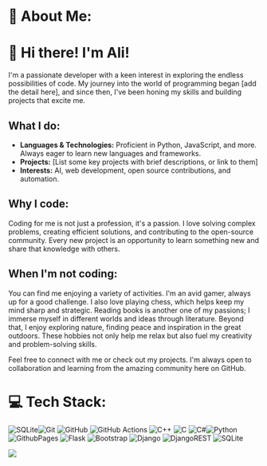 # 💫 About Me:
<h1>👋 Hi there! I'm Ali!</h1>

<p>I'm a passionate developer with a keen interest in exploring the endless possibilities of code. My journey into the world of programming began [add the detail here], and since then, I've been honing my skills and building projects that excite me.</p>

<h2>What I do:</h2>
<ul>
    <li><strong>Languages & Technologies:</strong> Proficient in Python, JavaScript, and more. Always eager to learn new languages and frameworks.</li>
    <li><strong>Projects:</strong> [List some key projects with brief descriptions, or link to them]</li>
    <li><strong>Interests:</strong> AI, web development, open source contributions, and automation.</li>
</ul>

<h2>Why I code:</h2>
<p>Coding for me is not just a profession, it's a passion. I love solving complex problems, creating efficient solutions, and contributing to the open-source community. Every new project is an opportunity to learn something new and share that knowledge with others.</p>

<h2>When I'm not coding:</h2> <p>You can find me enjoying a variety of activities. I'm an avid gamer, always up for a good challenge. I also love playing chess, which helps keep my mind sharp and strategic. Reading books is another one of my passions; I immerse myself in different worlds and ideas through literature. Beyond that, I enjoy exploring nature, finding peace and inspiration in the great outdoors. These hobbies not only help me relax but also fuel my creativity and problem-solving skills.</p>

<p>Feel free to connect with me or check out my projects. I'm always open to collaboration and learning from the amazing community here on GitHub.</p>



# 💻 Tech Stack:
 ![SQLite](https://img.shields.io/badge/sqlite-%2307405e.svg?style=for-the-badge&logo=sqlite&logoColor=white)![Git](https://img.shields.io/badge/git-%23F05033.svg?style=for-the-badge&logo=git&logoColor=white) ![GitHub](https://img.shields.io/badge/github-%23121011.svg?style=for-the-badge&logo=github&logoColor=white) ![GitHub Actions](https://img.shields.io/badge/github%20actions-%232671E5.svg?style=for-the-badge&logo=githubactions&logoColor=white)
![C++](https://img.shields.io/badge/c++-%2300599C.svg?style=for-the-badge&logo=c%2B%2B&logoColor=white) ![C](https://img.shields.io/badge/c-%2300599C.svg?style=for-the-badge&logo=c&logoColor=white) ![C#](https://img.shields.io/badge/c%23-%23239120.svg?style=for-the-badge&logo=csharp&logoColor=white)![Python](https://img.shields.io/badge/python-3670A0?style=for-the-badge&logo=python&logoColor=ffdd54) ![GithubPages](https://img.shields.io/badge/github%20pages-121013?style=for-the-badge&logo=github&logoColor=white) ![Flask](https://img.shields.io/badge/flask-%23000.svg?style=for-the-badge&logo=flask&logoColor=white) ![Bootstrap](https://img.shields.io/badge/bootstrap-%238511FA.svg?style=for-the-badge&logo=bootstrap&logoColor=white) ![Django](https://img.shields.io/badge/django-%23092E20.svg?style=for-the-badge&logo=django&logoColor=white) ![DjangoREST](https://img.shields.io/badge/DJANGO-REST-ff1709?style=for-the-badge&logo=django&logoColor=white&color=ff1709&labelColor=gray) ![SQLite](https://img.shields.io/badge/sqlite-%2307405e.svg?style=for-the-badge&logo=sqlite&logoColor=white)

[![](https://visitcount.itsvg.in/api?id=aliizza1385&icon=2&color=0)](https://visitcount.itsvg.in)
